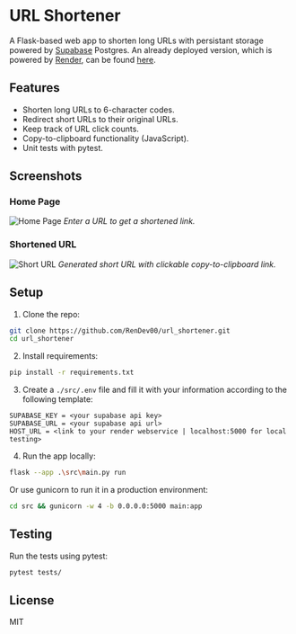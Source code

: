 # URL Shortener
A Flask-based web app to shorten long URLs with persistant storage powered by [Supabase](https://supabase.com/) Postgres. An already deployed version, which is powered by [Render](https://render.com/), can be found [here](https://url-shortener-q5tt.onrender.com/).

## Features
- Shorten long URLs to 6-character codes.
- Redirect short URLs to their original URLs.
- Keep track of URL click counts.
- Copy-to-clipboard functionality (JavaScript).
- Unit tests with pytest.

## Screenshots
### Home Page
![Home Page](https://i.imgur.com/WRjb1RR.png)
*Enter a URL to get a shortened link.*

### Shortened URL
![Short URL](https://i.imgur.com/hT3HY10.png)
*Generated short URL with clickable copy-to-clipboard link.*

## Setup
1. Clone the repo:
```bash
git clone https://github.com/RenDev00/url_shortener.git
cd url_shortener
```
2. Install requirements:
```bash
pip install -r requirements.txt
```
3. Create a `./src/.env` file and fill it with your information according to the following template:
```
SUPABASE_KEY = <your supabase api key>
SUPABASE_URL = <your supabase api url>
HOST_URL = <link to your render webservice | localhost:5000 for local testing>
```
4. Run the app locally:
```bash
flask --app .\src\main.py run
```
Or use gunicorn to run it in a production environment:
```bash
cd src && gunicorn -w 4 -b 0.0.0.0:5000 main:app
```

## Testing
Run the tests using pytest:
```bash
pytest tests/
```

## License
MIT
